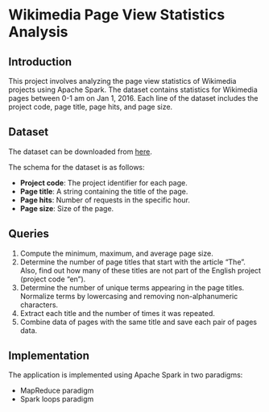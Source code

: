 
# Wikimedia Page View Statistics Analysis

## Introduction

This project involves analyzing the page view statistics of Wikimedia projects using Apache Spark. The dataset contains statistics for Wikimedia pages between 0-1 am on Jan 1, 2016. Each line of the dataset includes the project code, page title, page hits, and page size.

## Dataset

The dataset can be downloaded from [here](https://dumps.wikimedia.org/other/pageviews/2016/2016-01/pageviews-20160101-000000.gz).

The schema for the dataset is as follows:
- **Project code**: The project identifier for each page.
- **Page title**: A string containing the title of the page.
- **Page hits**: Number of requests in the specific hour.
- **Page size**: Size of the page.

## Queries

1. Compute the minimum, maximum, and average page size.
2. Determine the number of page titles that start with the article “The”. Also, find out how many of these titles are not part of the English project (project code “en”).
3. Determine the number of unique terms appearing in the page titles. Normalize terms by lowercasing and removing non-alphanumeric characters.
4. Extract each title and the number of times it was repeated.
5. Combine data of pages with the same title and save each pair of pages data.

## Implementation

The application is implemented using Apache Spark in two paradigms:
- MapReduce paradigm
- Spark loops paradigm

